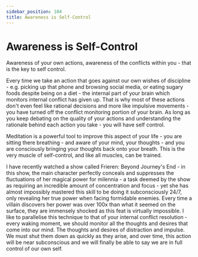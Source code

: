 ```yaml
---
sidebar_position: 104
title: Awareness is Self-Control
---
```


# Awareness is Self-Control

Awareness of your own actions, awareness of the conflicts within you - that is the
key to self control. 

Every time we take an action that goes against our own wishes of discipline - e.g. picking up that
phone and browsing social media, or eating sugary foods despite being on a diet - 
the internal part of your brain which monitors internal conflict has given up. That is why
most of these actions don't even feel like rational decisions and more like impulsive movements - you have turned off the
conflict monitoring portion of your brain. As long as you keep debating on the quality
of your actions and understanding the rationale behind each action you take - you will
have self control.

Meditation is a powerful tool to improve this aspect of your life - you are sitting there
breathing - and aware of your mind, your thoughts - and you are consciously bringing your
thoughts back onto your breath. This is the very muscle of self-control, and like all
muscles, can be trained.

I have recently watched a show called Frieren: Beyond Journey's End - in this show, the main
character perfectly conceals and suppresses the fluctuations of her magical power
for milennia - a task deemed by the show as requiring an incredible amount of concentration and focus - yet she has almost impossibly
mastered this skill to be doing it subconsciously 24/7, only revealing her true power when facing
formidable enemies. Every time a villain discovers her power was over 100x than what it seemed
on the surface, they are immensely shocked as this feat is virtually impossible.
I like to parallelise this technique to that of your internal conflict
resolution - every waking moment, we should monitor all the thoughts and desires that
come into our mind. The thoughts and desires of distraction and impulse. We must shut them
down as quickly as they arise, and over time, this action will be near subconscious and we
will finally be able to say we are in full control of our own self.
